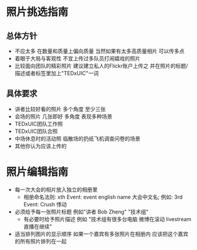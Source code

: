 # 照片挑选指南 #
## 总体方针 ##
  * 不应太多 在数量和质量上偏向质量 当然如果有太多高质量相片 可以传多点
  * 着眼于大局与客观性 不宜上传过多队员打闹嬉戏的照片
  * 比较面向团队的精彩照片 建议建立私人的Flickr账户上传之 并在照片的标题/描述或者标签里加上"TEDxUIC"一词

## 具体要求 ##
  * 讲者比较好看的照片 多个角度 至少三张
  * 会场的照片 几张即好 多角度 表现多种场景
  * TEDxUIC团队工作照
  * TEDxUIC团队合照
  * 中场休息时的活动照 临散场的扔纸飞机调查问卷的场景
  * 其他你认为应该上传的

# 照片编辑指南 #
  * 每一次大会的相片放入独立的相册里
    * 相册命名法则: xth Event: event english name 大会中文名; 例如: 3rd Event: Crush 悸动
  * 必须给予每一张照片标题 例如"讲者 Bob Zheng" "技术组"
    * 有必要时给予照片描述 例如 "技术组有很多台电脑 微博在滚动 livestream直播在继续"
  * 适当排列图片的显示顺序 如果一个嘉宾有多张照片在相册内 应该把这个嘉宾的所有照片排列在一起